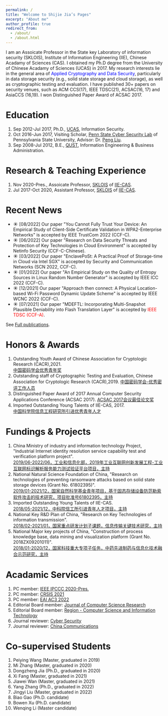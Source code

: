 ```yaml
---
permalink: /
title: "Welcome to Shijie Jia’s Pages"
excerpt: "About me"
author_profile: true
redirect_from: 
  - /about/
  - /about.html
---
```



I am an Assoicate Professor in the State key Laboratory of information security (SKLOIS), Institute of Information Engineering (IIE), Chinese Acadamy of Sciences (CAS). I obtained my Ph.D degree from the University of Chinese Acadamy of Sciences (UCAS) in 2017. My research interests lie in the general area of <font color="blue"> Applied Cryptography and Data Security</font>, particularly in data storage security (e.g., solid state storage and cloud storage), as well as cryptographic testing and evaluation. I have published 30+ papers on security venues, such as ACM CCS(17), IEEE TDSC(21), ACSAC(16, 17) and AsiaCCS (16,19). I won Distinguished Paper Award of ACSAC 2017.




Education
======
1. Sep 2012-Jul 2017, Ph.D., [UCAS](https://www.ucas.ac.cn/), Information Security.
1. Oct 2016-Jun 2017, Visiting Scholar, [Penn State Cyber Security Lab](https://s2.ist.psu.edu/) of Pennsylvania State University, Advisor: Dr. [Peng Liu](https://s2.ist.psu.edu/pliu/).
1. Sep 2008-Jul 2012, B.E., [QUST](https://www.qust.edu.cn/), Information Engineering & Business Administration. 

Research & Teaching Experience
======
1. Nov 2020-Pres., Assoicate Professor, [SKLOIS](http://sklois.iie.cas.cn/) of [IIE-CAS](http://www.iie.ac.cn/).
1. Jul 2017-Oct 2020, Assistant Professor, [SKLOIS](http://sklois.iie.cas.cn/) of [IIE-CAS](http://www.iie.ac.cn/).


Recent News
======
- &#9728; [08/2022] Our paper "You Cannot Fully Trust Your Device: An Empirical Study of Client-Side Certificate Validation in WPA2-Enterprise Networks" is accepted by IEEE TrustCom 2022 (CCF-C). 
- &#9728; [06/2022] Our paper "Research on Data Security Threats and Protection of Key Technologies in Cloud Environment" is accepted by Netinfo Security (CCF-C-Chinese).
- &#9728; [03/2022] Our paper "EnclavePoSt: A Practical Proof of Storage-time in Cloud via Intel SGX" is accepted by Security and Communication Networks (SCN 2022, CCF-C).
- &#9728; [01/2022] Our paper "An Empirical Study on the Quality of Entropy Sources in Linux Random Number Generator" is accepted by IEEE ICC 2022 (CCF-C). 
- &#9728; [12/2021] Our paper "Approach then connect: A Physical Location-based Wi-Fi Password Dynamic Update Scheme" is accepted by IEEE WCNC 2022 (CCF-C). 
- &#9728; [07/2021] Our paper "MDEFTL: Incorporating Multi-Snapshot Plausible Deniability into Flash Translation Layer" is accepted by <font color="red">IEEE TDSC (CCF-A)</font>.

See [Full publications](/full-publications/).

Honors & Awards 
======
1. Outstanding Youth Award of Chinese Association for Cryptologic Research (CACR),2021.  
[中国密码学会优秀青年奖](https://www.cacrnet.org.cn/site/content/1100.html)
1. Outstanding staff of Cryptographic Testing and Evaluation, Chinese Association for Cryptologic Research (CACR),2019. [中国密码学会-优秀密评工作人员]()
1. Distinguished Paper Award of 2017 Annual Computer Security Applications Conference (ACSAC 2017). [ACSAC 2017会议最佳论文奖](https://www.acsac.org/archive/)
1. Imported Outstanding Young Talents of IIE-CAS, 2017.  
[中国科学院信息工程研究所引进优秀青年人才]()

Fundings & Projects
======
1.  China Ministry of industry and information technology Project, "Industrial Internet identity resolution service capability test and verification platform project".  
[2019/06-2022/06，工业和信息化部，2019年工业互联网创新发展工程-工业互联网标识解析服务能力测试验证平台项目，主持]()
1.  National Natural Science Foundation of China, "Research on technologies of preventing ransomware attacks based on solid state storage devices (Grant No. 61802395)".   
[2019/01-2021/12，国家自然科学基金青年项目，基于固态存储设备防范勒索软件攻击的技术研究，项目批准号61802395，主持]()
1.  Imported Outstanding Young Talents of IIE-CAS.   
[2018/05-2021/12，中科院信工所引进青年人才项目，主持]()
1.  National Key R&D Plan of China, "Research on Key Technologies of information transmission".    
[2018/02-2021/01，国家重点研发计划子课题，信息传输关键技术研究，主持]()
1.  National Major key projects of China, "Construction of process knowledge base, data mining and visualization platform (Grant No. 2018ZX09201011)".    
[2018/01-2020/12，国家科技重大专项子任务，中药先进制药与信息化技术融合示范研究，主持]()



Acadamic Services
======
1. PC member: [IEEE IPCCC 2020-Pres.](https://www.ipccc.org/ipccc2022/main.php?page=2)
1. PC member: [CRSIS 2021](https://www.crisis-2021.com/program-committee/)
1. PC member: [EAI AC3 2022](https://ac3-conference.eai-conferences.org/2022/technical-program-committee/)
1. Editorial Board member: [Journal of Computer Science Research](https://ojs.bilpublishing.com/index.php/jcsr/about/editorialTeam)
1. Editorial Board member: [Region - Computer Science and Information Technology](https://region.enpress-publisher.com/index.php/CSIT/about/editorialTeam)
1. Journal reviewer: [Cyber Security](https://cybersecurity.springeropen.com/)
1. Journal reviewer: [China Communications](http://www.cic-chinacommunications.cn/EN/volumn/home.shtml)

Co-supervised Students
======
1. Peiying Wang (Master, graduated in 2019)
1. Mi Zhang (Master, graduated in 2020)
1. Dongzheng Jia (Ph.D., graduated in 2020)
1. Xi Fang (Master, graduated in 2021)
1. Jiawei Wan (Master, graduated in 2021)
1. Yang Zhang (Ph.D., graduated in 2022)
1. Jingyi Liu (Master, graduated in 2022)
1. Biao Gao (Ph.D. candidate)
1. Bowen Xu (Ph.D. candidate)
1. Wenqing Li (Master candidate)


<script type='text/javascript' id='clustrmaps' src='//cdn.clustrmaps.com/map_v2.js?cl=ffffff&w=a&t=tt&d=Vjg5zwT3FrfltWn5PzLnKCs4we8KtzVBKJ2hs1hWy6Y'></script>